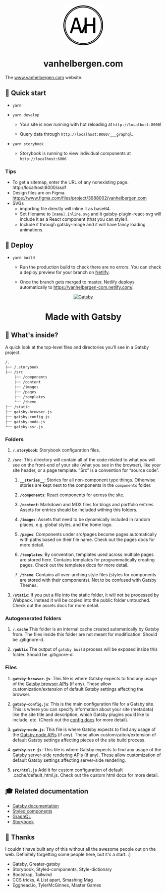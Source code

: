 <p align="center">
  <a href="https://www.vanhelbergen.com">
    <img alt="AvH monogram" src="./static/avh-monogram.svg" width="128" />
  </a>
</p>
<h1 align="center">
  vanhelbergen.com
</h1>

The www.vanhelbergen.com website.

## 🚀 Quick start

- `yarn`
- `yarn develop`

  - Your site is now running with hot reloading at `http://localhost:8000`!

  - Query data through `http://localhost:8000/___graphql`.

- `yarn storybook`

  - Storybook is running to view individual components at `http://localhost:6006`

### Tips

- To get a sitemap, enter the URL of any nonexisting page. http://localhost:8000/asdf
- Design files are on Figma. https://www.figma.com/files/project/3988002/vanhelbergen.com
- SVGs
  - importing file directly will inline it as base64. 
  - Set filename to `[name].inline.svg` and it gatsby-plugin-react-svg will include it as a React component (that you can style!).
  - Include it through gatsby-image and it will have fancy loading animations. 

## 💫 Deploy

- `yarn build`

  - Run the production build to check there are no errors. You can check a deploy preview
    for your branch on [Netlify](https://app.netlify.com/sites/vanhelbergen-com/deploys?filter=deploy+previews).

  - Once the branch gets merged to master, Netlify deploys automatically to https://vanhelbergen-com.netlify.com/.

<p align="center">
  <a href="https://www.gatsbyjs.org">
    <img alt="Gatsby" src="https://www.gatsbyjs.org/monogram.svg" width="60" />
  </a>
</p>
<h1 align="center">
  Made with Gatsby
</h1>

## 🧐 What's inside?

A quick look at the top-level files and directories you'll see in a Gatsby project.

    /.
    ├── /.storybook
    ├── /src
        ├── /components
        ├── /content
        ├── /images
        ├── /pages
        ├── /templates
        └── /theme
    ├── /static
    ├── gatsby-browser.js
    ├── gatsby-config.js
    ├── gatsby-node.js
    └── gatsby-ssr.js

### Folders

1.  **`/.storybook`**: Storybook configuration files.

1.  **`/src`**: This directory will contain all of the code related to what you will see on the front-end of your site (what you see in the browser), like your site header, or a page template. “Src” is a convention for “source code”.

    1.  **`__stories__`**: Stories for all non-component type things. Otherwise stories are kept next to the components in the `components` folder.

    1.  **`/components`**: React components for across the site.


    1.  **`/content`**: Markdown and MDX files for blogs and portfolio entries. Assets for entries should be included withing this folders.

    1.  **`/images`**: Assets that need to be dynamically included in random places, e.g. global styles, and the home logo.

    1.  **`/pages`**: Components under src/pages become pages automatically with paths based on their file name. Check out the pages docs for more detail.

    1.  **`/templates`**: By convention, templates used across multiple pages are stored here. Contains templates for programmatically creating pages. Check out the templates docs for more detail.

    1.  **`/theme`**: Contains all over-arching style files (styles for components are stored with their components). Not to be confused with Gatsby Themes.

1.  **`/static`**: If you put a file into the static folder, it will not be processed by Webpack. Instead it will be copied into the public folder untouched. Check out the assets docs for more detail.

### Autogenerated folders

1.  **`/.cache`** This folder is an internal cache created automatically by Gatsby from. The files inside this folder are not meant for modification. Should be .gitignore-d.

1.  **`/public`** The output of `gatsby build` process will be exposed inside this folder. Should be .gitignore-d.

### Files

1.  **`gatsby-browser.js`**: This file is where Gatsby expects to find any usage of the [Gatsby browser APIs](https://www.gatsbyjs.org/docs/browser-apis/) (if any). These allow customization/extension of default Gatsby settings affecting the browser.

1.  **`gatsby-config.js`**: This is the main configuration file for a Gatsby site. This is where you can specify information about your site (metadata) like the site title and description, which Gatsby plugins you’d like to include, etc. (Check out the [config docs](https://www.gatsbyjs.org/docs/gatsby-config/) for more detail).

1.  **`gatsby-node.js`**: This file is where Gatsby expects to find any usage of the [Gatsby node APIs](https://www.gatsbyjs.org/docs/node-apis/) (if any). These allow customization/extension of default Gatsby settings affecting pieces of the site build process.

1.  **`gatsby-ssr.js`**: This file is where Gatsby expects to find any usage of the [Gatsby server-side rendering APIs](https://www.gatsbyjs.org/docs/ssr-apis/) (if any). These allow customization of default Gatsby settings affecting server-side rendering.

1.  **`src/html.js`** Add it for custom configuration of default .cache/default_html.js. Check out the custom html docs for more detail.

## 🎓 Related documentation

- [Gatsby documentation](https://www.gatsbyjs.org/docs/)
- [Styled components](https://styled-components.com/docs)
- [GraphQL](https://graphql.org/learn/)
- [Storybook](https://storybook.js.org/docs/basics/introduction/)

## 👏 Thanks

I couldn't have built any of this without all the awesome people out on the web. Definitely forgetting some people here, but it's a start. :) 

- Gatsby, Greater-gatsby
- Storybook, Styled-components, Style-dictionary
- Bootstrap, Tailwind
- CCS tricks, A List apart, Smashing Mag
- Egghead.io, TylerMcGinnes, Master Games

